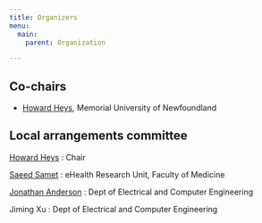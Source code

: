 ```yaml
---
title: Organizers
menu:
  main:
    parent: Organization

---
```


## Co-chairs

* [Howard Heys](https://www.mun.ca/engineering/about/people/howardheys.php),
  Memorial University of Newfoundland


## Local arrangements committee

[Howard Heys](https://www.mun.ca/engineering/about/people/howardheys.php)
: Chair

[Saeed Samet](http://www.med.mun.ca/Medicine/Faculty/Samet_Saeed.aspx)
: eHealth Research Unit, Faculty of Medicine

[Jonathan Anderson](http://www.mun.ca/engineering/about/people/jonathananderson.php)
: Dept of Electrical and Computer Engineering

Jiming Xu
: Dept of Electrical and Computer Engineering
